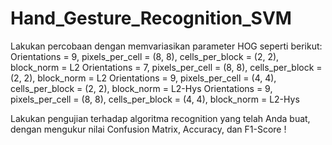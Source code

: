 # Hand_Gesture_Recognition_SVM

Lakukan percobaan dengan memvariasikan parameter HOG seperti berikut:
Orientations = 9, pixels_per_cell = (8, 8), cells_per_block = (2, 2), block_norm = L2
Orientations = 7, pixels_per_cell = (8, 8), cells_per_block = (2, 2), block_norm = L2
Orientations = 9, pixels_per_cell = (4, 4), cells_per_block = (2, 2), block_norm = L2-Hys
Orientations = 9, pixels_per_cell = (8, 8), cells_per_block = (4, 4), block_norm = L2-Hys

Lakukan pengujian terhadap algoritma recognition yang telah Anda buat, dengan mengukur nilai Confusion Matrix, Accuracy, dan F1-Score !

